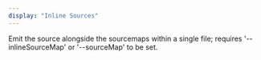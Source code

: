 ```yaml
---
display: "Inline Sources"
---
```


Emit the source alongside the sourcemaps within a single file; requires '--inlineSourceMap' or '--sourceMap' to be set.
